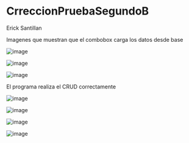 # CrreccionPruebaSegundoB
Erick Santillan

Imagenes que muestran que el combobox carga los datos desde base

![image](https://user-images.githubusercontent.com/117753868/221076605-b0555551-1126-4ba3-ab59-7803a8858849.png)

![image](https://user-images.githubusercontent.com/117753868/221076743-ee6138cc-b662-4bf3-a4d3-88d162f9f804.png)

![image](https://user-images.githubusercontent.com/117753868/221076769-3dfc9aa3-06c2-4f1b-8f20-bfc6e320782f.png)

El programa realiza el CRUD correctamente 

![image](https://user-images.githubusercontent.com/117753868/221077203-56c2a775-e535-4932-ac07-6bc1d886fb51.png)

![image](https://user-images.githubusercontent.com/117753868/221076895-386a72dd-e63c-4461-bb8c-fe17a309ee2c.png)

![image](https://user-images.githubusercontent.com/117753868/221077370-803da662-6314-41e9-8629-16c73a93895e.png)

![image](https://user-images.githubusercontent.com/117753868/221077302-b7e44ba5-024f-4743-99a3-674cc7e24bd2.png)


